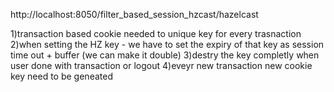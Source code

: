 http://localhost:8050/filter_based_session_hzcast/hazelcast

1)transaction based cookie needed to unique key for every trasnaction
2)when setting the HZ key - we have to set the expiry of that key as session time out + buffer (we can make it double)
3)destry the key completly when user done with transaction or logout
4)eveyr new transaction new cookie key need to be geneated
